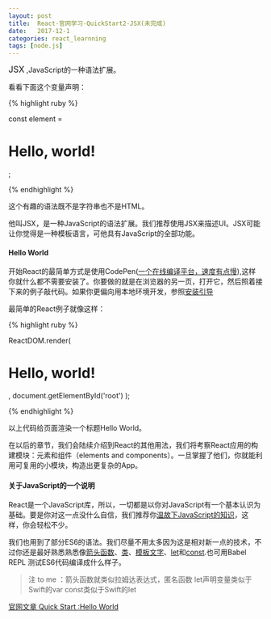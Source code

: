 ```yaml
---
layout: post
title:  React-官网学习-QuickStart2-JSX(未完成)
date:   2017-12-1
categories: react_learnning
tags: [node.js]
---
```

<big>JSX</big> ,JavaScript的一种语法扩展。

看看下面这个变量声明：

{% highlight ruby %}

const element = <h1>Hello, world!</h1>;

{% endhighlight %}

这个有趣的语法既不是字符串也不是HTML。

他叫JSX，是一种JavaScript的语法扩展。我们推荐使用JSX来描述UI。JSX可能让你觉得是一种模板语言，可他具有JavaScript的全部功能。

#### Hello World
开始React的最简单方式是使用CodePen([一个在线编译平台，速度有点慢](https://codepen.io/pen?&editors=0010)),这样你就什么都不需要安装了。你要做的就是在浏览器的另一页，打开它，然后照着接下来的例子敲代码。如果你更偏向用本地环境开发，参照[安装引导](https://reactjs.org/docs/installation.html)

最简单的React例子就像这样：

{% highlight ruby %}

ReactDOM.render(
  <h1>Hello, world!</h1>,
  document.getElementById('root')
);

{% endhighlight %}

以上代码给页面渲染一个标题Hello World。

在以后的章节，我们会陆续介绍到React的其他用法，我们将考察React应用的构建模块：元素和组件（elements and components）。一旦掌握了他们，你就能利用可复用的小模块，构造出更复杂的App。

#### 关于JavaScript的一个说明

React是一个JavaScript库，所以，一切都是以你对JavaScript有一个基本认识为基础。要是你对这一点没什么自信，我们推荐你[温故下JavaScript的知识](https://developer.mozilla.org/en-US/docs/Web/JavaScript/A_re-introduction_to_JavaScript)，这样，你会轻松不少。

我们也用到了部分ES6的语法。我们尽量不用太多因为这是相对新一点的技术，不过你还是最好熟悉熟悉像[箭头函数]()、[类](https://developer.mozilla.org/en-US/docs/Web/JavaScript/Reference/Classes)、[模板文字](https://developer.mozilla.org/en-US/docs/Web/JavaScript/Reference/Template_literals)、[let](https://developer.mozilla.org/en-US/docs/Web/JavaScript/Reference/Statements/let)和[const](https://developer.mozilla.org/en-US/docs/Web/JavaScript/Reference/Statements/const).也可用Babel REPL 测试ES6代码编译成什么样子。

>注 to me ：箭头函数就类似拉姆达表达式，匿名函数
let声明变量类似于Swift的var
const类似于Swift的let



[官网文章 Quick Start :Hello World](https://reactjs.org/docs/hello-world.html)
